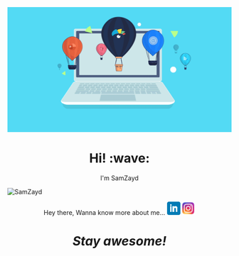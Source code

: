 ![SamZayd Forest Website BG svg](https://github.com/SamZayd/Forest-Website/blob/master/readme%20file/animated-presentation-software-header.gif)
<h1 align='center'> Hi! :wave:</h1>
<p align='center'>
I'm SamZayd
</p>
<p align="left"> <img src="https://komarev.com/ghpvc/?username=SamZayd1&label=Profile%20views&color=0e75b6&style=flat" alt="SamZayd" /> </p>
<p align='center'>
Hey there, Wanna know more about me... <a href="https://www.linkedin.com/in/sadaf-khan-2a443912a/"><img height="30" src="https://github.com/SamZayd/HTML-CSS/blob/main/readme%20file/linkedin.png?raw=true"></a>
<a href="https://www.instagram.com/sam_zayd/"><img height="30" src="https://github.com/SamZayd/HTML-CSS/blob/main/readme%20file/instagram.png?raw=true"></a>
</p>
<h1 align='center'><i>Stay awesome!</i></h1>

